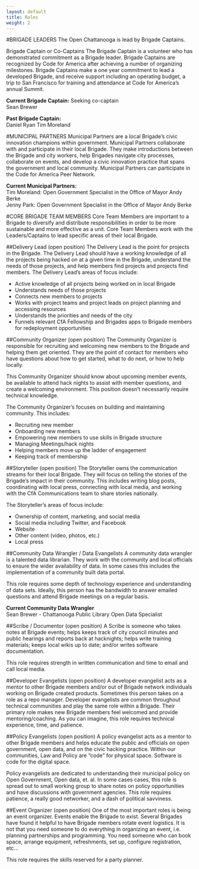 ```yaml
---
layout: default
title: Roles
weight: 2
---
```


#BRIGADE LEADERS
The Open Chattanooga is lead by Brigade Captains.

Brigade Captain or Co-Captains
The Brigade Captain is a volunteer who has demonstrated commitment as a Brigade leader. Brigade Captains are recognized by Code for America after achieving a number of organizing milestones. Brigade Captains make a one year commitment to lead a developed Brigade, and receive support including an operating budget, a trip to San Francisco for training and attendance at Code for America’s annual Summit.

**Current Brigade Captain:** Seeking co-captain  
Sean Brewer

**Past Brigade Captain:**   
Daniel Ryan
Tim Moreland

#MUNICIPAL PARTNERS
Municipal Partners are a local Brigade’s civic innovation champions within government. Municipal Partners collaborate with and participate in their local Brigade. They make introductions between the Brigade and city workers, help Brigades navigate city processes, collaborate on events, and develop a civic innovation practice that spans the government and local community. Municipal Partners can participate in the Code for America Peer Network.

**Current Municipal Partners:**  
Tim Moreland: Open Government Specialist in the Office of Mayor Andy Berke  
Jenny Park: Open Government Specialist in the Office of Mayor Andy Berke

#CORE BRIGADE TEAM MEMBERS
Core Team Members are important to a Brigade to diversify and distribute responsibilities in order to be more sustainable and more effective as a unit. Core Team Members work with the Leaders/Captains to lead specific areas of their local Brigade.

##Delivery Lead (open position)
The Delivery Lead is the point for projects in the Brigade. The Delivery Lead should have a working knowledge of all the projects being hacked on at a given time in the Brigade, understand the needs of those projects, and help members find projects and projects find members. The Delivery Lead’s areas of focus include:  

- Active knowledge of all projects being worked on in local Brigade
- Understands needs of those projects
- Connects new members to projects
- Works with project teams and project leads on project planning and accessing resources
- Understands the priorities and needs of the city
- Funnels relevant CfA Fellowship and Brigades apps to Brigade members for redeployment opportunities

##Community Organizer (open position)
The Community Organizer is responsible for recruiting and welcoming new members to the Brigade and helping them get oriented. They are the point of contact for members who have questions about how to get started, what to do next, or how to help locally. 

This Community Organizer should know about upcoming member events, be available to attend hack nights to assist with member questions, and create a welcoming environment. This position doesn’t necessarily require technical knowledge. 

The Community Organizer’s focuses on building and maintaining community. This includes:  
- Recruiting new member 
- Onboarding new members
- Empowering new members to use skills in Brigade structure
- Managing Meetings/hack nights
- Helping members move up the ladder of engagement
- Keeping track of membership

##Storyteller (open position)
The Storyteller owns the communication streams for their local Brigade. They will focus on telling the stories of the Brigade’s impact in their community. This includes writing blog posts, coordinating with local press, connecting with local media, and working with the CfA Communications team to share stories nationally. 

The Storyteller’s areas of focus include:  

- Ownership of content, marketing, and social media
- Social media including Twitter, and Facebook
- Website
- Other content (video, photos, etc.)
- Local press

##Community Data Wrangler / Data Evangelists
A community data wrangler is a talented data librarian. They work with the community and local officials to ensure the wider availability of data. In some cases this includes the implementation of a community built data portal.

This role requires some depth of technology experience and understanding of data sets. Ideally, this person has the bandwidth to answer emailed questions and attend Brigade meetings on a regular basis.

**Current Community Data Wrangler**  
Sean Brewer - Chattanooga Public Library Open Data Specialist

##Scribe / Documentor (open position)
A Scribe is someone who takes notes at Brigade events; helps keeps track of city council minutes and public hearings and reports back at hacknights; helps write training materials; keeps local wikis up to date; and/or writes software documentation. 

This role requires strength in written communication and time to email and call local media. 

##Developer Evangelists (open position)
A developer evangelist acts as a mentor to other Brigade members and/or out of Brigade network individuals working on Brigade created products. Sometimes this person takes on a role as a repo manager. Developer evangelists are common throughout technical communities and play the same role within a Brigade. Their primary role makes new Brigade members feel welcomed and provide mentoring/coaching. As you can imagine, this role requires technical experience, time, and patience.

##Policy Evangelists (open position)
A policy evangelist acts as a mentor to other Brigade members and helps educate the public and officials on open government, open data, and on the civic hacking practice. Within our communities, Law and Policy are “code” for physical space. Software is code for the digital space. 

Policy evangelists are dedicated to understanding their municipal policy on Open Government, Open data, et. al. In some cases cases, this role is spread out to small working group to share notes on policy opportunities and have discussions with government agencies. This role requires patience, a really good networker, and a dash of political savviness.

##Event Organizer (open position)
One of the most important roles is being an event organizer. Events enable the Brigade to exist. Several Brigades have found it helpful to have Brigade members rotate event logistics. It is not that you need someone to do everything in organizing an event, i.e. planning partnerships and programming. You need someone who can book space, arrange equipment, refreshments, set up, configure registration, etc... 

This role requires the skills reserved for a party planner.
